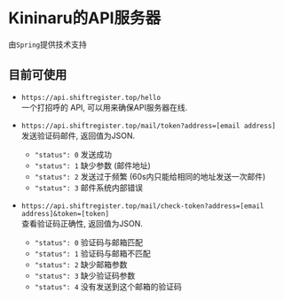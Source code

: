 # Kininaru的API服务器
由`Spring`提供技术支持
## 目前可使用
- `https://api.shiftregister.top/hello`  
一个打招呼的 API, 可以用来确保API服务器在线.
  
- `https://api.shiftregister.top/mail/token?address=[email address]`  
发送验证码邮件, 返回值为JSON.
  - `"status": 0` 发送成功
  - `"status": 1` 缺少参数 (邮件地址)
  - `"status": 2` 发送过于频繁 (60s内只能给相同的地址发送一次邮件)
  - `"status": 3` 邮件系统内部错误
    
- `https://api.shiftregister.top/mail/check-token?address=[email address]&token=[token]`  
查看验证码正确性, 返回值为JSON.
  - `"status": 0` 验证码与邮箱匹配
  - `"status": 1` 验证码与邮箱不匹配
  - `"status": 2` 缺少邮箱参数
  - `"status": 3` 缺少验证码参数
  - `"status": 4` 没有发送到这个邮箱的验证码